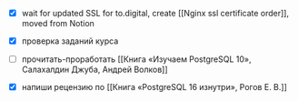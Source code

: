 - [x] wait for updated SSL for to.digital, create [[Nginx ssl certificate order]], moved from Notion
- [x] проверка заданий курса
- [ ] прочитать-проработать [[Книга «Изучаем PostgreSQL 10», Салахалдин Джуба, Андрей Волков]]
- [x] напиши рецензию по [[Книга «PostgreSQL 16 изнутри», Рогов Е. В.]]


